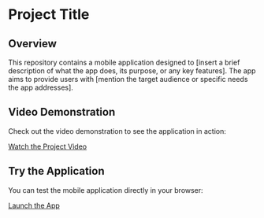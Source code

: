 # Project Title

## Overview

This repository contains a mobile application designed to [insert a brief description of what the app does, its purpose, or any key features]. The app aims to provide users with [mention the target audience or specific needs the app addresses]. 

## Video Demonstration

Check out the video demonstration to see the application in action:

[Watch the Project Video](https://drive.google.com/file/d/1UqnK7vGPfPfKmFxbnKwiK_14S9FEYvR7/view?usp=drive_link)

## Try the Application

You can test the mobile application directly in your browser:

[Launch the App](https://appetize.io/app/b_ezusrmlq77brsorlky7eqvgo6u?device=pixel7&osVersion=13.0)


